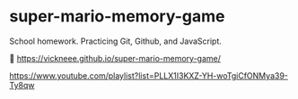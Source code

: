 # super-mario-memory-game
School homework. Practicing Git, Github, and JavaScript.

🔗 https://vickneee.github.io/super-mario-memory-game/

https://www.youtube.com/playlist?list=PLLX1I3KXZ-YH-woTgiCfONMya39-Ty8qw
